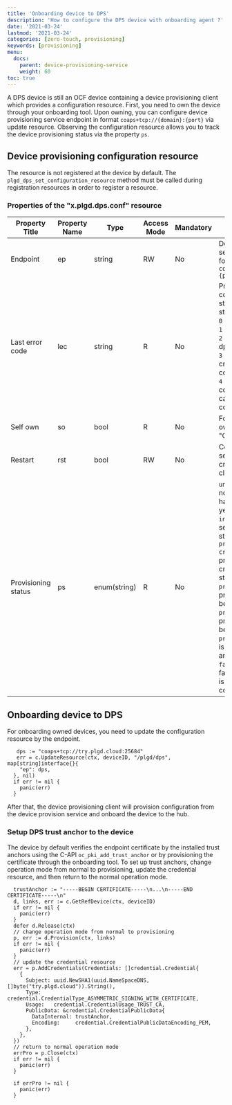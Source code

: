 ```yaml
---
title: 'Onboarding device to DPS'
description: 'How to configure the DPS device with onboarding agent ?'
date: '2021-03-24'
lastmod: '2021-03-24'
categories: [zero-touch, provisioning]
keywords: [provisioning]
menu:
  docs:
    parent: device-provisioning-service
    weight: 60
toc: true
---
```



A DPS device is still an OCF device containing a device provisioning client which provides a configuration resource. First, you need to own the device through your onboarding tool. Upon owning, you can configure device provisioning service endpoint in format `coaps+tcp://{domain}:{port}` via update resource. Observing the configuration resource allows you to track the device provisioning status via the property `ps`.

## Device provisioning configuration resource

The resource is not registered at the device by default. The `plgd_dps_set_configuration_resource` method must be called during registration resources in order to register a resource.

### Properties of the "x.plgd.dps.conf" resource

| Property Title | Property Name | Type | Access Mode | Mandatory | Description |
| -------------- | ------------- | -----| ----------- | --------- | ----------- |
| Endpoint       | ep            | string | RW | No | Device provisioning server endpoint in format `coaps+tcp://{domain}:{port}` |
| Last error code | lec          | string | R  | No | Provides a last error code when provision status is in `failed` state.<br/> `0` - OK<br/> `1` - error response<br/> `2` - cannot connect to dps<br/> `3` - cannot apply credentials configuration<br/> `4` - cannot apply acls configuration `5` - cannot apply cloud configuration |
| Self own       | so            | bool   | R  | No | For true, device is owned by itself via "C-API" |
| Restart        | rst           | bool   | RW | No | Connects to DPS service and updates credentials, ACLs, and cloud configuration. |
| Provisioning status| ps        | enum(string) | R  | No | `uninitialized` - ep is not set or dps manger has not been started yet<br/> `initialized` - ep is set and manager starting requests<br/> `provisioning credentials` - provisioning credentials has been stared<br/> `provisioning acls` - provisioning acls has been stared<br/> `provisioning cloud` - provisioning cloud has been stared<br/> `provisioned` - device is fully provisioned and configured<br/> `failed` - provisioning fails, more information is stored in last error code |

## Onboarding device to DPS

For onboarding owned devices, you need to update the configuration resource by the endpoint.

```golang
   dps := "coaps+tcp://try.plgd.cloud:25684"
   err = c.UpdateResource(ctx, deviceID, "/plgd/dps", map[string]interface{}{
    "ep": dps,
  }, nil)
  if err != nil {
    panic(err)
  }
```

After that, the device provisioning client will provision configuration from the device provision service and onboard the device to the hub.

### Setup DPS trust anchor to the device

The device by default verifies the endpoint certificate by the installed trust anchors using the C-API `oc_pki_add_trust_anchor` or by provisioning the certificate through the onboarding tool. To set up trust anchors, change operation mode from normal to provisioning, update the credential resource, and then return to the normal operation mode.

```golang
  trustAnchor := "-----BEGIN CERTIFICATE-----\n...\n-----END CERTIFICATE-----\n"
  d, links, err := c.GetRefDevice(ctx, deviceID)
  if err != nil {
    panic(err)
  }
  defer d.Release(ctx)
  // change operation mode from normal to provisioning
  p, err := d.Provision(ctx, links)
  if err != nil {
    panic(err)
  }
  // update the credential resource
  err = p.AddCredentials(Credentials: []credential.Credential{
    {
      Subject: uuid.NewSHA1(uuid.NameSpaceDNS, []byte("try.plgd.cloud")).String(),
      Type:    credential.CredentialType_ASYMMETRIC_SIGNING_WITH_CERTIFICATE,
      Usage:   credential.CredentialUsage_TRUST_CA,
      PublicData: &credential.CredentialPublicData{
        DataInternal: trustAnchor,
        Encoding:     credential.CredentialPublicDataEncoding_PEM,
      },
    },
  })
  // return to normal operation mode
  errPro = p.Close(ctx)
  if err != nil {
    panic(err)
  }

  if errPro != nil {
    panic(err)
  }

```
